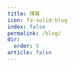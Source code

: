 ```yaml
---
title: 博客
icon: fa-solid:blog
index: false
permalink: /blog/
dir:
  order: 5
article: false
---
```


<Catalog />